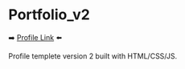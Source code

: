 # Portfolio_v2

➡️ [Profile Link](https://greg-r0driguez.github.io/portfolio_v2/) ⬅️

Profile templete version 2 built with HTML/CSS/JS.

